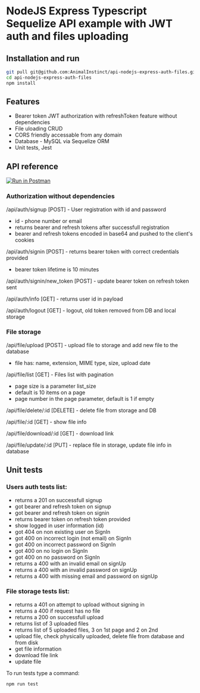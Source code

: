# NodeJS Express Typescript Sequelize API example with JWT auth and files uploading

## Installation and run

```bash
git pull git@github.com:AnimalInstinct/api-nodejs-express-auth-files.git
cd api-nodejs-express-auth-files
npm install
```

## Features

- Bearer token JWT authorization with refreshToken feature without dependencies
- File uloading CRUD
- CORS friendly accessable from any domain
- Database - MySQL via Sequelize ORM
- Unit tests, Jest

## API reference

[![Run in Postman](https://run.pstmn.io/button.svg)](https://app.getpostman.com/run-collection/919f8c9e6170273e0bd6)

### Authorization without dependencies

/api/auth/signup [POST] - User registration with id and password

- id - phone number or email
- returns bearer and refresh tokens after successfull registration
- bearer and refresh tokens encoded in base64 and pushed to the client's cookies

/api/auth/signin [POST] - returns bearer token with correct credentials provided

- bearer token lifetime is 10 minutes

/api/auth/signin/new_token [POST] - update bearer token on refresh token sent

/api/auth/info [GET] - returns user id in payload

/api/auth/logout [GET] - logout, old token removed from DB and local storage

### File storage

/api/file/upload [POST] - upload file to storage and add new file to the database

- file has: name, extension, MIME type, size, upload date

/api/file/list [GET] - Files list with pagination

- page size is a parameter list_size
- default is 10 items on a page
- page number in the page parameter, default is 1 if empty

/api/file/delete/:id [DELETE] - delete file from storage and DB

/api/file/:id [GET] - show file info

/api/file/download/:id [GET] - download link

/api/file/update/:id [PUT] - replace file in storage, update file info in database

## Unit tests

### Users auth tests list:

- returns a 201 on successfull signup
- got bearer and refresh token on signup
- got bearer and refresh token on signin
- returns bearer token on refresh token provided
- show logged in user information (id)
- got 404 on non existing user on SignIn
- got 400 on incorrect login (not email) on SignIn
- got 400 on incorrect password on SignIn
- got 400 on no login on SignIn
- got 400 on no password on SignIn
- returns a 400 with an invalid email on signUp
- returns a 400 with an invalid password on signUp
- returns a 400 with missing email and password on signUp

### File storage tests list:

- returns a 401 on attempt to upload without signing in
- returns a 400 if request has no file
- returns a 200 on successfull upload
- returns list of 3 uploaded files
- returns list of 5 uploaded files, 3 on 1st page and 2 on 2nd
- upload file, check physically uploaded, delete file from database and from disk
- get file information
- download file link
- update file

To run tests type a command:

```bash
npm run test
```

